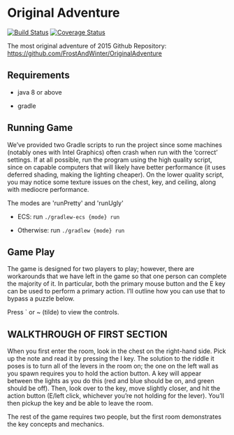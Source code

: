 # Original Adventure 
[![Build Status](https://travis-ci.org/FrostAndWinter/OriginalAdventure.svg?branch=master)](https://travis-ci.org/FrostAndWinter/OriginalAdventure)
[![Coverage Status](https://coveralls.io/repos/FrostAndWinter/OriginalAdventure/badge.svg?branch=master&service=github)](https://coveralls.io/github/FrostAndWinter/OriginalAdventure?branch=master)


The most original adventure of 2015
Github Repository: https://github.com/FrostAndWinter/OriginalAdventure

## Requirements

* java 8 or above

* gradle

## Running Game
We’ve provided two Gradle scripts to run the project since some machines (notably ones with Intel Graphics) often crash when run with the ‘correct’ settings. If at all possible, run the program using the high quality script, since on capable computers that will likely have better performance (it uses deferred shading, making the lighting cheaper). On the lower quality script, you may notice some texture issues on the chest, key, and ceiling, along with mediocre performance.

The modes are 'runPretty' and 'runUgly'

* ECS: run `./gradlew-ecs {mode} run`

* Otherwise: run `./gradlew {mode} run`

## Game Play

The game is designed for two players to play; however, there are workarounds that we have left in the game so that one person can complete the majority of it.
In particular, both the primary mouse button and the E key can be used to perform a primary action. I’ll outline how you can use that to bypass a puzzle below.

Press ` or ~ (tilde) to view the controls.

## WALKTHROUGH OF FIRST SECTION

When you first enter the room, look in the chest on the right-hand side. Pick up the note and read it by pressing the I key.
The solution to the riddle it poses is to turn all of the levers in the room on; the one on the left wall as you spawn requires you to hold the action button. A key will appear between the lights as you do this (red and blue should be on, and green should be off). Then, look over to the key, move slightly closer, and hit the action button (E/left click, whichever you’re not holding for the lever). You’ll then pickup the key and be able to leave the room.

The rest of the game requires two people, but the first room demonstrates the key concepts and mechanics.
